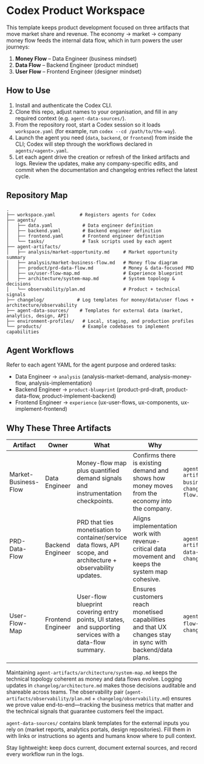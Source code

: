 # Codex Product Workspace

This template keeps product development focused on three artifacts that move market share and revenue. The economy → market → company money flow feeds the internal data flow, which in turn powers the user journeys:
1. **Money Flow** – Data Engineer (business mindset)
2. **Data Flow** – Backend Engineer (product mindset)
3. **User Flow** – Frontend Engineer (designer mindset)

## How to Use
1. Install and authenticate the Codex CLI.
2. Clone this repo, adjust names to your organisation, and fill in any required context (e.g. `agent-data-sources/`).
3. From the repository root, start a Codex session so it loads `workspace.yaml` (for example, run `codex --cd /path/to/the-way`).
4. Launch the agent you need (`data`, `backend`, or `frontend`) from inside the CLI; Codex will step through the workflows declared in `agents/<agent>.yaml`.
5. Let each agent drive the creation or refresh of the linked artifacts and logs. Review the updates, make any company-specific edits, and commit when the documentation and changelog entries reflect the latest cycle.

## Repository Map
```
.
├── workspace.yaml         # Registers agents for Codex
├── agents/
│   ├── data.yaml           # Data engineer definition
│   ├── backend.yaml        # Backend engineer definition
│   ├── frontend.yaml       # Frontend engineer definition
│   └── tasks/              # Task scripts used by each agent
├── agent-artifacts/
│   ├── analysis/market-opportunity.md     # Market opportunity summary
│   ├── analysis/market-business-flow.md   # Money flow diagram
│   ├── product/prd-data-flow.md           # Money & data-focused PRD
│   ├── ux/user-flow-map.md                # Experience blueprint
│   ├── architecture/system-map.md         # System topology & decisions
│   └── observability/plan.md              # Product + technical signals
├── changelog/            # Log templates for money/data/user flows + architecture/observability
├── agent-data-sources/    # Templates for external data (market, analytics, design, API)
├── environment-profiles/   # Local, staging, and production profiles
└── products/               # Example codebases to implement capabilities
```

## Agent Workflows
Refer to each agent YAML for the agent purpose and ordered tasks:
- Data Engineer → `analysis` (analysis-market-demand, analysis-money-flow, analysis-implementation)
- Backend Engineer → `product-blueprint` (product-prd-draft, product-data-flow, product-implement-backend)
- Frontend Engineer → `experience` (ux-user-flows, ux-components, ux-implement-frontend)

## Why These Three Artifacts
| Artifact | Owner | What | Why | Evidence |
|----------|-------|------|-----|----------|
| Market-Business-Flow | Data Engineer | Money-flow map plus quantified demand signals and instrumentation checkpoints. | Confirms there is existing demand and shows how money moves from the economy into the company. | `agent-artifacts/analysis/market-business-flow.md`, `changelog/market-business-flow.md` |
| PRD-Data-Flow | Backend Engineer | PRD that ties monetisation to container/service data flows, API scope, and architecture + observability updates. | Aligns implementation work with revenue-critical data movement and keeps the system map cohesive. | `agent-artifacts/product/prd-data-flow.md`, `changelog/prd-data-flow.md` |
| User-Flow-Map | Frontend Engineer | User-flow blueprint covering entry points, UI states, and supporting services with a data-flow summary. | Ensures customers reach monetised capabilities and that UX changes stay in sync with backend/data plans. | `agent-artifacts/ux/user-flow-map.md`, `changelog/user-flow-map.md` |


Maintaining `agent-artifacts/architecture/system-map.md` keeps the technical topology coherent as money and data flows evolve. Logging updates in `changelog/architecture.md` makes those decisions auditable and shareable across teams. The observability pair (`agent-artifacts/observability/plan.md` + `changelog/observability.md`) ensures we prove value end-to-end—tracking the business metrics that matter and the technical signals that guarantee customers feel the impact.

`agent-data-sources/` contains blank templates for the external inputs you rely on (market reports, analytics portals, design repositories). Fill them in with links or instructions so agents and humans know where to pull context.

Stay lightweight: keep docs current, document external sources, and record every workflow run in the logs.
